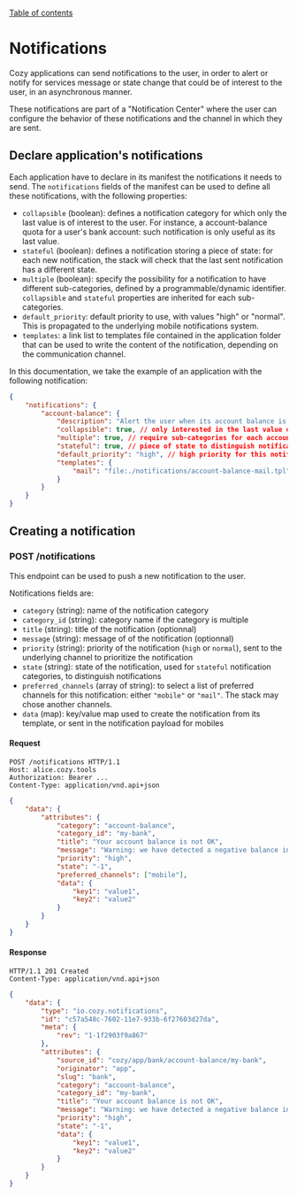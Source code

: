[Table of contents](README.md#table-of-contents)

# Notifications

Cozy applications can send notifications to the user, in order to alert or
notify for services message or state change that could be of interest to the
user, in an asynchronous manner.

These notifications are part of a "Notification Center" where the user can
configure the behavior of these notifications and the channel in which they are
sent.

## Declare application's notifications

Each application have to declare in its manifest the notifications it needs to
send. The `notifications` fields of the manifest can be used to define all these
notifications, with the following properties:

-   `collapsible` (boolean): defines a notification category for which only the
    last value is of interest to the user. For instance, a account-balance quota
    for a user's bank account: such notification is only useful as its last
    value.
-   `stateful` (boolean): defines a notification storing a piece of state: for
    each new notification, the stack will check that the last sent notification
    has a different state.
-   `multiple` (boolean): specify the possibility for a notification to have
    different sub-categories, defined by a programmable/dynamic identifier.
    `collapsible` and `stateful` properties are inherited for each sub-
    categories.
-   `default_priority`: default priority to use, with values "high" or "normal".
    This is propagated to the underlying mobile notifications system.
-   `templates`: a link list to templates file contained in the application
    folder that can be used to write the content of the notification, depending
    on the communication channel.

In this documentation, we take the example of an application with the following
notification:

```json
{
    "notifications": {
        "account-balance": {
            "description": "Alert the user when its account balance is negative",
            "collapsible": true, // only interested in the last value of the notification
            "multiple": true, // require sub-categories for each account
            "stateful": true, // piece of state to distinguish notifications
            "default_priority": "high", // high priority for this notification
            "templates": {
                "mail": "file:./notifications/account-balance-mail.tpl"
            }
        }
    }
}
```

## Creating a notification

### POST /notifications

This endpoint can be used to push a new notification to the user.

Notifications fields are:

-   `category` (string): name of the notification category
-   `category_id` (string): category name if the category is multiple
-   `title` (string): title of the notification (optionnal)
-   `message` (string): message of of the notification (optionnal)
-   `priority` (string): priority of the notification (`high` or `normal`), sent
    to the underlying channel to prioritize the notification
-   `state` (string): state of the notification, used for `stateful`
    notification categories, to distinguish notifications
-   `preferred_channels` (array of string): to select a list of preferred
    channels for this notification: either `"mobile"` or `"mail"`. The stack may
    chose another channels.
-   `data` (map): key/value map used to create the notification from its
    template, or sent in the notification payload for mobiles

#### Request

```http
POST /notifications HTTP/1.1
Host: alice.cozy.tools
Authorization: Bearer ...
Content-Type: application/vnd.api+json
```

```json
{
    "data": {
        "attributes": {
            "category": "account-balance",
            "category_id": "my-bank",
            "title": "Your account balance is not OK",
            "message": "Warning: we have detected a negative balance in your my-bank",
            "priority": "high",
            "state": "-1",
            "preferred_channels": ["mobile"],
            "data": {
                "key1": "value1",
                "key2": "value2"
            }
        }
    }
}
```

#### Response

```http
HTTP/1.1 201 Created
Content-Type: application/vnd.api+json
```

```json
{
    "data": {
        "type": "io.cozy.notifications",
        "id": "c57a548c-7602-11e7-933b-6f27603d27da",
        "meta": {
            "rev": "1-1f2903f9a867"
        },
        "attributes": {
            "source_id": "cozy/app/bank/account-balance/my-bank",
            "originator": "app",
            "slug": "bank",
            "category": "account-balance",
            "category_id": "my-bank",
            "title": "Your account balance is not OK",
            "message": "Warning: we have detected a negative balance in your my-bank",
            "priority": "high",
            "state": "-1",
            "data": {
                "key1": "value1",
                "key2": "value2"
            }
        }
    }
}
```
